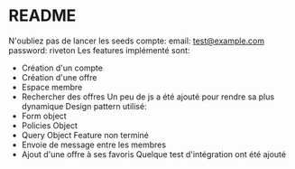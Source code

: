 # README
N'oubliez pas de lancer les seeds
compte: email: test@example.com password: riveton
Les features implémenté sont:
- Création d'un compte
- Création d'une offre
- Espace membre
- Rechercher des offres
Un peu de js a été ajouté pour rendre sa plus dynamique
Design pattern utilisé:
- Form object
- Policies Object
- Query Object
Feature non terminé
- Envoie de message entre les membres
- Ajout d'une offre à ses favoris
Quelque test d'intégration ont été ajouté
